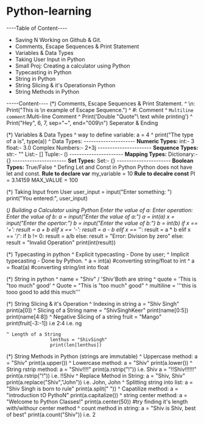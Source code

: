 # Python-learning

----Table of Content----
* Saving N Working on Github & Git.
* Comments, Escape Sequences & Print Statement
* Variables & Data Types
* Taking User Input in Python
* Small Proj: Creating a calculator using Python
* Typecasting in Python
* String in Python
* String Slicing & it's Operationsin Python
* String Methods in Python


-----Content----
(*) Comments, Escape Sequences & Print Statement.
    ^ \n: Print("This is \n example of Escape Sequence.")
    ^ #: Comment
    ^ ```Multiline comment```:Multi-line Comment
    ^ Print('Double \"Quote"\ text while printing')
    ^ Print("Hey", 6, 7, sep="~", end="009\n") Seperator & Ending

(*) Variables & Data Types
    ^ way to define variable: a = 4
    ^ print("The type of a is", type(a))
    ^ Data Types: ---------------------
                  **Numeric Types:**
                  int:- 3
                  float:- 3.0
                  Complex Numbers:- 2+3j
                  ----------------------
                  **Sequence Types:**
                  str:- ""
                  List:- []
                  Tuple:- ()
                  ----------------------
                  **Mapping Types:**
                  Dictionary:- {}
                  ----------------------
                  **Set Types:**
                  Set:- {}
                  ----------------------
                  **Boolean Types:**
                  True/False
      ^ Defing Let and Const in Python
                  Python does not have let and const.
                  **Rule to declare var**
                  my_variable = 10
                  **Rule to decalre const**
                  PI = 3.14159
                  MAX_VALUE = 100

(*) Taking Input from User
                  user_input = input("Enter something: ")
                  print("You entered:", user_input)

(*) Building a Calculator using Python
                  Enter the value of a:
                  Enter operation:
                  Enter the value of b:
                    a = input("Enter the value of a:")
                    a = int(a)
                    x = input("Enter the opertor:")
                    b = input("Enter the value of b:")
                    b = int(b)
                    if x == '+':
                        result = a + b
                    elif x == '-':
                        result = a - b
                    elif x == '*':
                        result = a * b
                    elif x == '/':
                        if b != 0:
                            result = a/b
                        else:
                            result = "Error: Division by zero"
                    else:
                        result = "Invalid Operation"
                    print(int(result))

(*) Typecasting in python
    ^ Explicit typecasting - Done by user; 
    ^ Implicit typecasting - Done by Python.
    ^ a = int(a) #converting string/float to int
    ^ a = float(a) #converting string/int into float

(*) String in python
    ^ name = "Shiv" / 'Shiv'Both are string
    ^ quote = 'This is "too much" good' 
    ^ Quote =  "This is \"too much" good"
    ^ multiline = '''this is 
                     tooo good to add
                     this much'''
   
(*) String Slicing & it's Operation
    ^ Indexing in string 
                    a = "Shiv Singh"
                    print(a[0])
    ^ Slicing of a String 
                    name = "ShivSinghKeer"
                    print(name[0:5])
                    print(name[4:8])
    ^ Negative Slicing of a string
                    fruit = "Mango"
                    print(fruit[-3:-1]) i.e 2:4 i.e. ng
                    
    ^ Length of a String
                    lenthus = "ShivSingh"
                    print(len[lenthus])

(*) String Methods in Python (strings are immutable)
    ^ Uppercase method:
                    a = "Shiv"
                    print(a.upper())
    ^ Lowercase method:
                    a = "Shiv"
                    print(a.lower())
    ^ String rstrip method:
                    a = "Shiv!!!!"
                    print(a.rstrip("!")) i.e. Shiv
                    a = "!!Shiv!!!!!!"
                    print(a.rstrip("!")) i.e. !!Shiv
    ^ Replace Method in String:
                    a = "Shiv, Shiv"
                    print(a.replace("Shiv","John")) i.e. John, John
    ^ Splitting string into list:
                    a = "Shiv Singh is born to rule"
                    print(a.split(" "))
    ^ Capatilize method:
                    a = "introduction tO PythoN"
                    print(a.capitalize())
    ^ string center method:
                    a = "Welcome to Python Classes!"
                    print(a.center(50)) 
                    #try finding it's length with/withour center method
    ^ count method in string:
                    a = "Shiv is Shiv, best of best"
                    print(a.count("Shiv")) i.e. 2
                    
    
                        
    
    

                  
